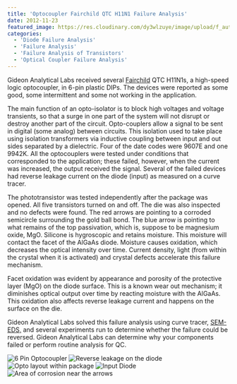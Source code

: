 ```yaml
---
title: 'Optocoupler Fairchild QTC H11N1 Failure Analysis'
date: 2012-11-23
featured_image: https://res.cloudinary.com/dy3wlzuye/image/upload/f_auto,c_scale,w_250/v1/GideonLabs/opto1.jpg
categories:
  - 'Diode Failure Analysis'
  - 'Failure Analysis'
  - 'Failure Analysis of Transistors'
  - 'Optical Coupler Failure Analysis'
---
```


Gideon Analytical Labs received several [Fairchild](http://octopart.com/h11n1-fairchild%2Bsemiconductor-1375969) QTC H11N1s, a high-speed logic optocoupler, in 6-pin plastic DIPs. The devices were reported as some good, some intermittent and some not working in the application.

The main function of an opto-isolator is to block high voltages and voltage transients, so that a surge in one part of the system will not disrupt or destroy another part of the circuit. Opto-couplers allow a signal to be sent in digital (some analog) between circuits. This isolation used to take place using isolation transformers via inductive coupling between input and out sides separated by a dielectric. Four of the date codes were 9607E and one 9942K. All the optocouplers were tested under conditions that corresponded to the application; these failed, however, when the current was increased, the output received the signal. Several of the failed devices had reverse leakage current on the diode (input) as measured on a curve tracer.

The phototransistor was tested independently after the package was opened. All five transistors turned on and off. The die was also inspected and no defects were found. The red arrows are pointing to a corroded semicircle surrounding the gold ball bond. The blue arrow is pointing to what remains of the top passivation, which is, suppose to be magnesium oxide, MgO. Silicone is hygroscopic and retains moisture. This moisture will contact the facet of the AlGaAs diode. Moisture causes oxidation, which decreases the optical intensity over time. Current density, light (from within the crystal when it is activated) and crystal defects accelerate this failure mechanism.

Facet oxidation was evident by appearance and porosity of the protective layer (MgO) on the diode surface. This is a known wear out mechanism; it diminishes optical output over time by reacting moisture with the AlGaAs. This oxidation also affects reverse leakage current and happens on the surface on the die.

Gideon Analytical Labs solved this failure analysis using curve tracer, [SEM-EDS,](/analytical-services/scanning-electron-microscopy/) and several experiments run to determine whether the failure could be reversed. Gideon Analytical Labs can determine why your components failed or perform routine analysis for QC.

![6 Pin Optocoupler](https://res.cloudinary.com/dy3wlzuye/image/upload/f_auto,c_scale,w_300/GideonLabs/opto1.jpg '6 Pin Optocoupler')
![Reverse leakage on the diode](https://res.cloudinary.com/dy3wlzuye/image/upload/f_auto,c_scale,w_300/GideonLabs/opto2.jpg 'Reverse leakage on the diode')
![Opto layout within package](https://res.cloudinary.com/dy3wlzuye/image/upload/f_auto,c_scale,w_300/GideonLabs/opto3.jpg 'Opto layout within package')
![Input Diode](https://res.cloudinary.com/dy3wlzuye/image/upload/f_auto,c_scale,w_300/GideonLabs/opto4.jpg 'Input Diode')
![Area of corrosion near the arrows](https://res.cloudinary.com/dy3wlzuye/image/upload/f_auto,c_scale,w_300/GideonLabs/opto5.jpg 'Area of corrosion near the arrows')
